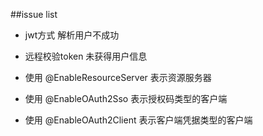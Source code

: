 ##issue list

* jwt方式 解析用户不成功
* 远程校验token 未获得用户信息

* 使用 @EnableResourceServer 表示资源服务器

* 使用 @EnableOAuth2Sso 表示授权码类型的客户端

* 使用 @EnableOAuth2Client 表示客户端凭据类型的客户端